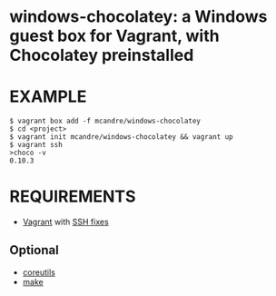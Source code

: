 # windows-chocolatey: a Windows guest box for Vagrant, with Chocolatey preinstalled

# EXAMPLE

```
$ vagrant box add -f mcandre/windows-chocolatey
$ cd <project>
$ vagrant init mcandre/windows-chocolatey && vagrant up
$ vagrant ssh
>choco -v
0.10.3
```

# REQUIREMENTS

* [Vagrant](https://www.vagrantup.com) with [SSH fixes](https://gist.github.com/mcandre/ddc03bf5c36720731345eeb408261911#fix-vagrant-ssh-conflicts)

## Optional

* [coreutils](https://www.gnu.org/software/coreutils/coreutils.html)
* [make](https://www.gnu.org/software/make/)
